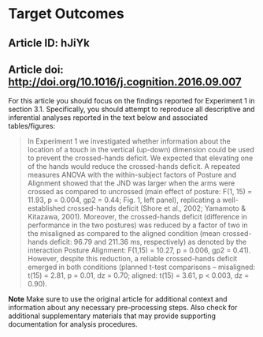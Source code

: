 # Target Outcomes
## Article ID: hJiYk
## Article doi: http://doi.org/10.1016/j.cognition.2016.09.007

For this article you should focus on the findings reported for Experiment 1 in section 3.1. Specifically, you should attempt to reproduce all descriptive and inferential analyses reported in the text below and associated tables/figures:

> In Experiment 1 we investigated whether information about the location of a touch in the vertical (up-down) dimension could be used to prevent the crossed-hands deficit. We expected that elevating one of the hands would reduce the crossed-hands deficit. A repeated measures ANOVA with the within-subject factors of Posture and Alignment showed that the JND was larger when the arms were crossed as compared to uncrossed (main effect of posture: F(1, 15) = 11.93, p = 0.004, gp2 = 0.44; Fig. 1, left panel), replicating a well-established crossed-hands deficit (Shore et al., 2002; Yamamoto & Kitazawa, 2001). Moreover, the crossed-hands deficit (difference in performance in the two postures) was reduced by a factor of two in the misaligned as compared to the aligned condition (mean crossed-hands deficit: 96.79 and 211.36 ms, respectively) as denoted by the interaction Posture Alignment: F(1,15) = 10.27, p = 0.006, gp2 = 0.41). However, despite this reduction, a reliable crossed-hands deficit emerged in both conditions (planned t-test comparisons – misaligned: t(15) = 2.81, p = 0.01, dz = 0.70; aligned: t(15) = 3.61, p < 0.003, dz = 0.90).

**Note**
Make sure to use the original article for additional context and information about any necessary pre-processing steps. Also check for additional supplementary materials that may provide supporting documentation for analysis procedures.
